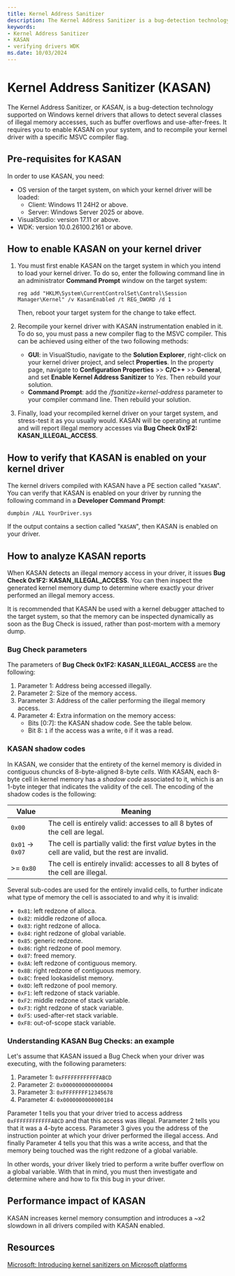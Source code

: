 ```yaml
---
title: Kernel Address Sanitizer
description: The Kernel Address Sanitizer is a bug-detection technology supported on Windows Drivers that allows to detect several classes of illegal memory accesses.
keywords:
- Kernel Address Sanitizer
- KASAN
- verifying drivers WDK
ms.date: 10/03/2024
---
```


# Kernel Address Sanitizer (KASAN)

The Kernel Address Sanitizer, or _KASAN_, is a bug-detection technology supported on Windows kernel drivers that allows to detect several classes of illegal memory accesses, such as buffer overflows and use-after-frees. It requires you to enable KASAN on your system, and to recompile your kernel driver with a specific MSVC compiler flag.

## Pre-requisites for KASAN

In order to use KASAN, you need:

 - OS version of the target system, on which your kernel driver will be loaded:
    - Client: Windows 11 24H2 or above.
    - Server: Windows Server 2025 or above.
 - VisualStudio: version 17.11 or above.
 - WDK: version 10.0.26100.2161 or above.

## How to enable KASAN on your kernel driver

1. You must first enable KASAN on the target system in which you intend to load your kernel driver. To do so, enter the following command line in an administrator **Command Prompt** window on the target system:
   ```console
   reg add "HKLM\System\CurrentControlSet\Control\Session Manager\Kernel" /v KasanEnabled /t REG_DWORD /d 1
   ```
   Then, reboot your target system for the change to take effect.

2. Recompile your kernel driver with KASAN instrumentation enabled in it. To do so, you must pass a new compiler flag to the MSVC compiler. This can be achieved using either of the two following methods:

    - **GUI**: in VisualStudio, navigate to the **Solution Explorer**, right-click on your kernel driver project, and select **Properties**. In the property page, navigate to **Configuration Properties** >> **C/C++** >> **General**, and set **Enable Kernel Address Sanitizer** to _Yes_. Then rebuild your solution.
    - **Command Prompt**: add the _/fsanitize=kernel-address_ parameter to your compiler command line. Then rebuild your solution.

3. Finally, load your recompiled kernel driver on your target system, and stress-test it as you usually would. KASAN will be operating at runtime and will report illegal memory accesses via **Bug Check 0x1F2: KASAN\_ILLEGAL\_ACCESS**.

## How to verify that KASAN is enabled on your kernel driver

The kernel drivers compiled with KASAN have a PE section called "`KASAN`". You can verify that KASAN is enabled on your driver by running the following command in a **Developer Command Prompt**:

```console
dumpbin /ALL YourDriver.sys
```

If the output contains a section called "`KASAN`", then KASAN is enabled on your driver.

## How to analyze KASAN reports

When KASAN detects an illegal memory access in your driver, it issues **Bug Check 0x1F2: KASAN\_ILLEGAL\_ACCESS**. You can then inspect the generated kernel memory dump to determine where exactly your driver performed an illegal memory access.

It is recommended that KASAN be used with a kernel debugger attached to the target system, so that the memory can be inspected dynamically as soon as the Bug Check is issued, rather than post-mortem with a memory dump.

### Bug Check parameters

The parameters of **Bug Check 0x1F2: KASAN\_ILLEGAL\_ACCESS** are the following:

 1. Parameter 1: Address being accessed illegally.
 2. Parameter 2: Size of the memory access.
 3. Parameter 3: Address of the caller performing the illegal memory access.
 4. Parameter 4: Extra information on the memory access:
     - Bits [0:7]: the KASAN shadow code. See the table below.
     - Bit 8: `1` if the access was a write, `0` if it was a read.

### KASAN shadow codes

In KASAN, we consider that the entirety of the kernel memory is divided in contiguous chuncks of 8-byte-aligned 8-byte _cells_. With KASAN, each 8-byte cell in kernel memory has a _shadow code_ associated to it, which is an 1-byte integer that indicates the validity of the cell. The encoding of the shadow codes is the following:

| Value            | Meaning |
| ---------------- | ------- |
| `0x00`           | The cell is entirely valid: accesses to all 8 bytes of the cell are legal. |
| `0x01` -> `0x07` | The cell is partially valid: the first _value_ bytes in the cell are valid, but the rest are invalid. |
| >= `0x80`        | The cell is entirely invalid: accesses to all 8 bytes of the cell are illegal. |

Several sub-codes are used for the entirely invalid cells, to further indicate what type of memory the cell is associated to and why it is invalid:

 - `0x81`: left redzone of alloca.
 - `0x82`: middle redzone of alloca.
 - `0x83`: right redzone of alloca.
 - `0x84`: right redzone of global variable.
 - `0x85`: generic redzone.
 - `0x86`: right redzone of pool memory.
 - `0x87`: freed memory.
 - `0x8A`: left redzone of contiguous memory.
 - `0x8B`: right redzone of contiguous memory.
 - `0x8C`: freed lookasidelist memory.
 - `0x8D`: left redzone of pool memory.
 - `0xF1`: left redzone of stack variable.
 - `0xF2`: middle redzone of stack variable.
 - `0xF3`: right redzone of stack variable.
 - `0xF5`: used-after-ret stack variable.
 - `0xF8`: out-of-scope stack variable.

### Understanding KASAN Bug Checks: an example

Let's assume that KASAN issued a Bug Check when your driver was executing, with the following parameters:

 1. Parameter 1: `0xFFFFFFFFFFFFABCD`
 2. Parameter 2: `0x0000000000000004`
 3. Parameter 3: `0xFFFFFFFF12345678`
 4. Parameter 4: `0x0000000000000184`

Parameter 1 tells you that your driver tried to access address `0xFFFFFFFFFFFFABCD` and that this access was illegal. Parameter 2 tells you that it was a 4-byte access. Parameter 3 gives you the address of the instruction pointer at which your driver performed the illegal access. And finally Parameter 4 tells you that this was a write access, and that the memory being touched was the right redzone of a global variable.

In other words, your driver likely tried to perform a write buffer overflow on a global variable. With that in mind, you must then investigate and determine where and how to fix this bug in your driver.

## Performance impact of KASAN

KASAN increases kernel memory consumption and introduces a ~x2 slowdown in all drivers compiled with KASAN enabled.

## Resources

[Microsoft: Introducing kernel sanitizers on Microsoft platforms](https://www.microsoft.com/en-us/security/blog/2023/01/26/introducing-kernel-sanitizers-on-microsoft-platforms/)
